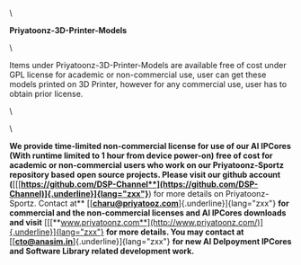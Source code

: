 \

**Priyatoonz-3D-Printer-Models**

\

Items under Priyatoonz-3D-Printer-Models are available free of cost
under GPL license for academic or non-commercial use, user can get these
models printed on 3D Printer, however for any commercial use, user has
to obtain prior license.

\

\

**We provide time-limited non-commercial license for use of our AI
IPCores (With runtime limited to 1 hour from device power-on) free of
cost for academic or non-commercial users who work on our
Priyatoonz-Sportz** **repository based** **open source projects. Please
visit our github account
(**[[[**https://github.com/DSP-Channel**](https://github.com/DSP-Channel)]{.underline}]{lang="zxx"}**)
for more details on Priyatoonz-Sportz. Contact at**
[[[**charu\@priyatooz.com**](mailto:charu@priyatooz.com)]{.underline}]{lang="zxx"}
**for commercial and the non-commercial licenses and AI IPCores
downloads and visit**
[[[**www.priyatoonz.com**](http://www.priyatoonz.com/)]{.underline}]{lang="zxx"}
**for more details. You may contact at**
[[[**cto\@anasim.in**](mailto:cto@anasim.in)]{.underline}]{lang="zxx"}
**for new AI Delpoyment IPCores and Software Library related development
work.**

